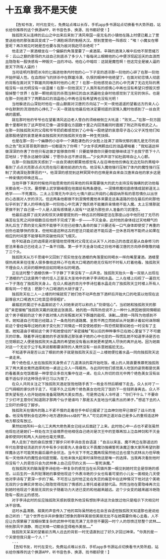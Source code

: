 # 十五章 我不是天使
        【告知书友，时代在变化，免费站点难以长存，手机app多书源站点切换看书大势所趋，站长给你推荐的这个换源APP，听书音色多、换源、找书都好使！】
       独孤败天从连绵的云山之中出来后来到了清风帝国一座无名的小镇他在路上时便已戴上了萱萱送给他的那张面具变成了一个满脸胡须的魁梧大汉。想到萱萱他一阵感叹：“唉！小魔女在哪里呢？再次相见时她是否也要与我为敌对我赶尽杀绝呢？”
       他走进了一家酒楼坐在一个偏僻的角落里要了一桌酒菜。辛辣的酒滑入喉中后他不禁思绪万千：云山之巅的那场的大战自己到底杀了多少人？每每闭上眼睛他的心中便浮现起滔天的血浪而且隐隐有一股快感有一种毁灭一且的冲动。他在心中暗叹：这就是魔性啊！但这完全是被人逼的是天下所有人逼的！
       当司徒明月那把冰冷的匕插进他体内时他的心一下子变的透凉那一刻他的心碎了在那一刻他开始怀疑人性。在血雨纷飞的拼杀中在群雄冷漠、仇恨的眼神中他绝望了。在面对初恋情人彻底的背叛在面对天下群雄共同唾弃时他的心死了！在那一刻他感觉自己的心中充满了无边无际的黑暗没有一丝光明没有一丝温暖！在那一刻他泯灭了人类所有的感情心中再也没有希望只想毁灭想毁掉整个世界！在那一颗他疯狂的杀戮当鲜红的血水洒遍他全身时他感觉到了无穷的快乐。也是在那一刻他滴下了两颗血红的泪晶他心中再也没有希望再也没有光明！
       当他躲进云山深处时他在一座山巅面对汉唐的方向站了一天一夜他遥遥的望着远方的亲人心中在默默的流泪他的心挣扎了一天一夜就在他最后他决定要彻底的泯情入魔时他感到了一丝自灵魂的震颤。
       就在那时他的爷爷也在望着清风这边老人雪白的须根根倒立大吼道：“败天……”在那一刻方圆数十里都听到了这声怒吼它像一道惊雷在方圆数十里之内回荡着同时震撼了附近所有修武之人。在那一刻独孤败天的父母和爷爷奶奶都感觉到了心中有一股绝望的哀意母子连心父子天性他们知道那股绝望的哀意是来自独孤败天的独孤败天在做一种生死抉择。
       也是在那一刻一个幽静的小谷中一个满脸凄色的少女脸上挂满了泪珠忧郁的面孔是无尽的哀伤之色“败天哥哥我所做的一切都是为了你啊！”少女手抚两颗血红的泪晶哽咽着：“我知道这样做深深的伤害了你但只有这做才能够救你啊！只要能够救你只要你能够继续活下去我宁愿下十八层地狱；宁愿永远被你误解；宁愿你永远不原谅我……”少女声声泪下如杜鹃啼血让人心颤。
       在那一刻独孤败天感到了一丝自灵魂的颤栗他感觉有人在召唤他他仿佛在无边无际的黑暗中看到了点点光亮那点点光亮在指引着他前进的方向。他没有入魔他强行压制了体内的魔性强行压制了灵魂深处那罪恶的**。他深深的感觉到这种冥冥中的召唤是来自来自汉唐来自他的家乡这是一种亲情的呼唤还有……
       当他平静下来的时候他开始思索他的将来他的将来需要强大的武力支持没有强横的武功他每天都会死一万次。要想攀上武学巅峰摆在他面前有两条捷径。一泯情修魔彻底绝情成就邪道无上绝学————不死魔功。二太上忘情无为中淡化七情六欲以开阔的心胸容纳所有的恩怨情仇以出世的心态面对人世的浮沉。但这两条他都做不到泯情修魔他本来要走这条道路的但在最后的刹那他似乎听到了家人的呼唤在那一时刻他心中充满了愧疚绝不能撇弃亲情绝不能入魔。太上忘情那就更做不到了自己是一个人是人就有感情是人就有**这是为那些非人准备的习武理念。
       他最后选择了战天诀和惊天诀都曾提到的一种远古的残缺密法在那座山谷中他历经了无尽的痛苦在生死之间徘徊数日后他终于完成了第一步————不灭金身。此时他的身体经过天地精气的洗礼后生了质的变化虽然不能够不灭但已经像九条命的猫了只要还有一口气身体即使受了再重的创伤也能够快的恢复。但他知道这种远古的密法只能前进不能后退一旦休息将用不能终止如果在相应的时间里不能够有所突破他将灰飞烟灭。
       他不知道自己的选择是对是错他觉得愧对父母无论从天下人对自己的态度还是从自身修习的密法来看自己已经走上了一条不归路。第一步不灭金身功成之日他冲着汉唐的方向恭恭敬敬的磕了三个头。
       独孤败天从万千思绪中又回到了现实他坐在酒楼的角落里如同喝水一样向嘴里灌酒。酒楼里很热闹来来往往客人很多像他这样心不在焉大口喝酒的绝无仅有时不时有人盯着他看。独孤败天不理会众人诧异的眼神依旧如同喝水似的喝酒。
       正在这时整个酒楼仿佛一下子静了下来没有了一点声息。独孤败天抬头一看一双丽人出现在了酒楼的门口这是两个绝代佳人正是五大圣地中的弟子李诗和水晶。二人在楼上扫视了一遍目光一下子落在了独孤败天身上。在众人痴迷的目光中李诗拉着水晶走向了独孤败天立时楼上所有人都有同一个想法：把那个大口喝酒的大胡子废了。
       独孤败天在二人一上楼的时候就现了她们他不动声色放下酒杯后开始大口的吃菜以他现在这副尊容大口喝酒大口吃菜显得很粗犷。
       最尴尬的莫过于水晶面前这个人对她来说可以称的上“刻骨铭心”。当初她和独孤败天的那段“亲密接触”独孤败天戴的就是这张面具。她的脸一阵阵热但说不上一种什么原因她很同情眼前这个男子眼前的这个男子面对情人的背叛面对天下群雄的敌视、诛剿……使她一阵阵为他感到不平。她知道自己可能已经踏上了一条危险的道路魔、圣势不两立而她却从开始算计着如何诛除眼前这个曾经侮辱过她的男子变化到了同情这一转变使她感到一阵恐慌聪慧如她也一时没有了主意。她知道由于眼前这个男子和她曾经的“亲密接触”和以后的种种事件已在她心里留下了不可磨灭的印象。随着李诗拉着她的手逐渐靠近那张桌子她的心中也变的一阵慌乱她不知道李诗是否也已觉眼前之人便是独孤败天水晶真的希望她没有看出来她更希望两人尽快的离开此地。因为她面对这一个无论于公于私来说都都要诛除的人竟然没有一丝杀意她尴尬无比。
       不知道李诗是否认出了眼前的男子就是独孤败天反正一上楼她便拉着水晶一同向独孤败天这一桌走来。
       两个绝色佳人坐在独孤败天身旁点了几道清淡的菜开始吃饭。楼上的人简直要羡慕死独孤败天了两大美女竟然选择和他一桌这让众人一阵眼热。与此同时他们感觉美人吃饭的姿势都是优美的看着美女吃饭都是一种享受众多目光集中在这一桌。在众人热切的目光中两个绝色美女没有丝毫不适似乎对这种场合早已习以为常了。
       在众人共同关注之下独孤败天酒足饭饱他随手丢下一枚金币然后朝楼下走去。众人长吁了一口气碍眼的家伙终于走了。可是不久之后两个绝色美女也吃完了饭扔下一些钱转身离去。众人不禁失望有些人也开始结帐准备尾随两大美女而去。可是旁边有人冷哼道：“你们干什么？不要命了少打坏主意你们知道刚才那两个仙子是谁吗？那是五大圣地当代最杰出的弟子。”想追下去的人立刻吓的停住了脚步。
       独孤败天在镇外的路上不紧不慢的走着但手中却已握紧了泣血神剑他早已做好了战斗的准备。他没有想到会在这种小地方遇到Boss级的“熟人”可见武林正道对自己是多么的重视连这种地方都没有放过。
       果然如他所料一会儿工夫两大绝色美女已经从后面赶了上来。此时他心中一点也不紧张虽然他现在还是她们一样处在次王级境界但他相信自己绝对是次王中的至尊再加上泣血神剑和不灭金身即使同时和两人大战他也毫无惧意。
       两人走到了他的身后放慢了脚步只听李诗自言自语道：“自古以来圣、魔不两立在那遥远的年代在那曾经流逝的岁月中有多少前辈先人舍身取义不畏魔功强横誓死诛魔正像大家所希望的那样魔永远不可能笑到最后最终会伏法。当今天下不死之魔再现虽然他过去也曾为武林出力但早晚有一天他体内的魔性会彻底觉醒。在他未强大起来时诛除他这是唯一的选择。当我再次看到他时将没有个人的恩怨只会为武林奉上自己应尽的义务————誓死诛魔。”
       在独孤败天的脑海里李诗给他一种复杂的感觉当在长风镇外第一眼见到她时完全是惊艳的感觉。以后生的一系列轻薄她的事使他现这个外表冷艳的少女也有着可爱的小儿女一面相处几天使他对李诗有了更深一步的了解。不可否认当时他正处在失恋的痛苦中在这种情况下他对这个美艳无双的少女确实非常动心隐隐觉得找到了情感的上寄托或者说替代品。然而当他在雾隐峰再次见到她时他现这个美丽无双的女子随着功力大进已变的和他越来越远。这个少女变的越来越冷艳隐隐有一股出尘的感觉。
       对于李诗此时的反应独孤败天感到很意外他没有想到李诗这次会放过他只是暗示下次相见时决不容情。
       这时水晶清脆、甜美的声音传入了他的耳际虽然她也在自言自语但独孤败天知道那也是说给自己听的：“这个世界也许并非像我们想象的那样美丽但美丽无处不在她需要你用心去看。人不应让仇恨蒙蔽了双眼纷繁复杂的武林中可能充满了无奈但不要因一时个人的怨愤迁怒整个武林……待到那风平浪静、雨过天晴一切都会显得格外美丽……”
       独孤败天呆呆的望着前方两人远去的背影一时无语直到过了好久才回过神来。“你真的是一个天使但我只是一个人！”
       ...
       【告知书友，时代在变化，免费站点难以长存，手机app多书源站点切换看书大势所趋，站长给你推荐的这个换源APP，听书音色多、换源、找书都好使！】